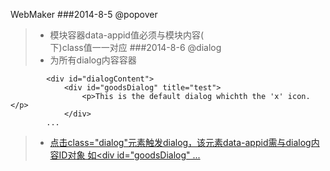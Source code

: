 WebMaker
###2014-8-5 @popover 
> * 模块容器data-appid值必须与模块内容(<div id="popoverContent">下)class值一一对应
###2014-8-6 @dialog
> * <div id="dialogContent">为所有dialog内容容器
		    <div id="dialogContent">
				<div id="goodsDialog" title="test">
					<p>This is the default dialog whichth the 'x' icon.</p>
				</div> 
			...	
> * <a class="dialog" href="#" data-appid="goodsDialog">  点击class="dialog"元素触发dialog，该元素data-appid需与dialog内容ID对象
			如<div id="goodsDialog" ...
			
